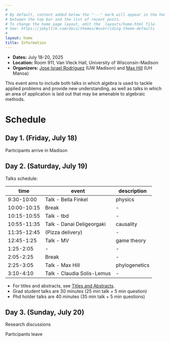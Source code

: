 ```yaml
---
#
# By default, content added below the "---" mark will appear in the home page
# between the top bar and the list of recent posts.
# To change the home page layout, edit the _layouts/home.html file.
# See: https://jekyllrb.com/docs/themes/#overriding-theme-defaults
#
layout: home
title: Information
---
```


- **Dates:** July 18-20, 2025
- **Location:** Room 911, Van Vleck Hall, University of Wisconsin-Madison
- **Organizers:** [Jose Israel Rodriguez](https://sites.google.com/wisc.edu/jose/home)  (UW Madison) and [Max Hill](https://sites.google.com/view/max-hill/)  (UH Manoa)

This event aims to include both talks in which algebra is used to tackle applied problems and provide new understanding, as well as talks in which an area of application is laid out that may be amenable to algebraic methods. 

# Schedule

## Day 1. (Friday, July 18)

Participants arrive in Madison

## Day 2. (Saturday, July 19)

Talks schedule:
  
 time        | event                      | description 
-------------|----------------------------|-------------
 9:30-10:00  | Talk - Bella Finkel        |      physics       
 10:00-10:15 | Break                      |      -      
 10:15-10:55 | Talk - tbd                 |      -      
 10:55-11:35 | Talk - Danai Deligeorgaki  |      causality      
 11:35-12:45 | (Pizza delivery)           |      -      
 12:45-1:25  | Talk - MV                  |      game theory      
 1:25-2:05   |                   -        |      -      
 2:05-2:25   | Break                      |      -      
 2:25-3:05   | Talk - Max Hill            |      phylogenetics       
 3:10-4:10   | Talk - Claudia Solis-Lemus |      -     

- For titles and abstracts, see [Titles and Abstracts](./titles-and-abstracts.md).
- Grad student talks are 30 minutes (25 min talk + 5 min question)
- Phd holder talks are 40 minutes (35 min talk + 5 min questions)

## Day 3. (Sunday, July 20)

Research discussions

Participants leave
